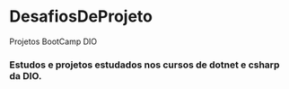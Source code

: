 # DesafiosDeProjeto
Projetos BootCamp DIO
### Estudos e projetos estudados nos cursos de dotnet e csharp da DIO. 
